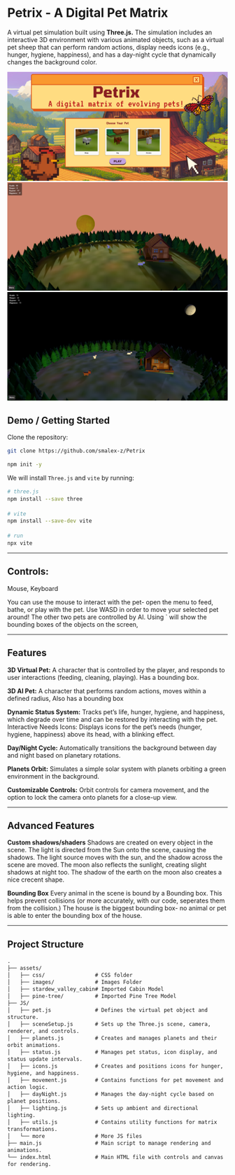 # Petrix - A Digital Pet Matrix

A virtual pet simulation built using **Three.js.** The simulation includes an interactive 3D environment with various animated objects, such as a virtual pet sheep that can perform random actions, display needs icons (e.g., hunger, hygiene, happiness), and has a day-night cycle that dynamically changes the background color.

![image-0](docs/start.png)
![image-0](docs/overview1.png)
![image-0](docs/overview2.png)

## Demo / Getting Started

Clone the repository:

```bash
git clone https://github.com/smalex-z/Petrix
```

```bash 
npm init -y
```
We will install `Three.js` and `vite` by running:
```bash
# three.js
npm install --save three

# vite
npm install --save-dev vite

# run
npx vite
```

---

## Controls:

Mouse, Keyboard

You can use the mouse to interact with the pet- open the menu to feed, bathe, or play with the pet.
Use WASD in order to move your selected pet around! The other two pets are controlled by AI.
Using \` will show the bounding boxes of the objects on the screen,

---

## Features
**3D Virtual Pet:** A character that is controlled by the player, and responds to user interactions (feeding, cleaning, playing). Has a bounding box.

**3D AI  Pet:** A character that performs random actions, moves within a defined radius, Also has a bounding box

**Dynamic Status System:** Tracks pet’s life, hunger, hygiene, and happiness, which degrade over time and can be restored by interacting with the pet.
Interactive Needs Icons: Displays icons for the pet’s needs (hunger, hygiene, happiness) above its head, with a blinking effect.

**Day/Night Cycle:** Automatically transitions the background between day and night based on planetary rotations.

**Planets Orbit:** Simulates a simple solar system with planets orbiting a green environment in the background.

**Customizable Controls:** Orbit controls for camera movement, and the option to lock the camera onto planets for a close-up view.

---
## Advanced Features

**Custom shadows/shaders** Shadows are created on every object in the scene. The light is directed from the Sun onto the scene, causing the shadows. The light source moves with the sun, and the shadow across the scene are moved. The moon also reflects the sunlight, creating slight shadows at night too. The shadow of the earth on the moon also creates a nice crecent shape.

**Bounding Box** Every animal in the scene is bound by a Bounding box. This helps prevent collisions (or more accurately, with our code, seperates them from the collision.) The house is the biggest bounding box- no animal or pet is able to enter the bounding box of the house.


---

## Project Structure

```
.
├── assets/
│   ├── css/                # CSS folder
│   ├── images/             # Images Folder
│   ├── stardew_valley_cabin# Imported Cabin Model
│   ├── pine-tree/          # Imported Pine Tree Model
├── JS/
│   ├── pet.js              # Defines the virtual pet object and structure.
│   ├── sceneSetup.js       # Sets up the Three.js scene, camera, renderer, and controls.
│   ├── planets.js          # Creates and manages planets and their orbit animations.
│   ├── status.js           # Manages pet status, icon display, and status update intervals.
│   ├── icons.js            # Creates and positions icons for hunger, hygiene, and happiness.
│   ├── movement.js         # Contains functions for pet movement and action logic.
│   ├── dayNight.js         # Manages the day-night cycle based on planet positions.
│   ├── lighting.js         # Sets up ambient and directional lighting.
│   ├── utils.js            # Contains utility functions for matrix transformations.
│   └── more                # More JS files
├── main.js                 # Main script to manage rendering and animations.
└── index.html              # Main HTML file with controls and canvas for rendering.
```
